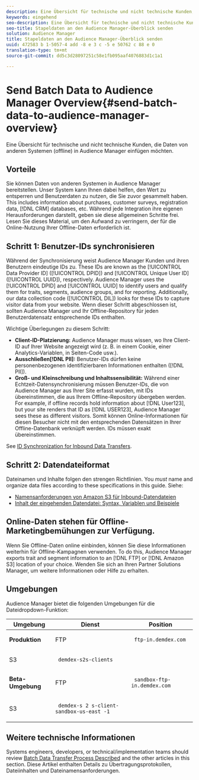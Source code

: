 ```yaml
---
description: Eine Übersicht für technische und nicht technische Kunden, die Daten von anderen Systemen (offline) in Audience Manager einfügen möchten.
keywords: eingehend
seo-description: Eine Übersicht für technische und nicht technische Kunden, die Daten von anderen Systemen (offline) in Audience Manager einfügen möchten.
seo-title: Stapeldaten an den Audience Manager-Überblick senden
solution: Audience Manager
title: Stapeldaten an den Audience Manager-Überblick senden
uuid: 472583 b 1-5057-4 add -8 e 3 c -5 e 50762 c 88 e 0
translation-type: tm+mt
source-git-commit: dd5c3d28097251c58e1fb095aaf4076883d1c1a1

---
```



# Send Batch Data to Audience Manager Overview{#send-batch-data-to-audience-manager-overview}

Eine Übersicht für technische und nicht technische Kunden, die Daten von anderen Systemen (offline) in Audience Manager einfügen möchten.

## Vorteile

<!-- c_offline_to_online.xml -->

Sie können Daten von anderen Systemen in Audience Manager bereitstellen. Unser System kann Ihnen dabei helfen, den Wert zu entsperren und Benutzerdaten zu nutzen, die Sie zuvor gesammelt haben. This includes information about purchases, customer surveys, registration data, [!DNL CRM] databases, etc. Während jede Integration ihre eigenen Herausforderungen darstellt, geben sie diese allgemeinen Schritte frei. Lesen Sie dieses Material, um den Aufwand zu verringern, der für die Online-Nutzung Ihrer Offline-Daten erforderlich ist.

## Schritt 1: Benutzer-IDs synchronisieren

Während der Synchronisierung weist Audience Manager Kunden und ihren Benutzern eindeutige IDs zu. These IDs are known as the [!UICONTROL Data Provider ID] ([!UICONTROL DPID]) and [!UICONTROL Unique User ID] ([!UICONTROL UUID]), respectively. Audience Manager uses the [!UICONTROL DPID] and [!UICONTROL UUID] to identify users and qualify them for traits, segments, audience groups, and for reporting. Additionally, our data collection code ([!UICONTROL DIL]) looks for these IDs to capture visitor data from your website. Wenn dieser Schritt abgeschlossen ist, sollten Audience Manager und Ihr Offline-Repository für jeden Benutzerdatensatz entsprechende IDs enthalten.

Wichtige Überlegungen zu diesem Schritt:

* **Client-ID-Platzierung:** Audience Manager muss wissen, wo Ihre Client-ID auf Ihrer Website angezeigt wird (z. B. in einem Cookie, einer Analytics-Variablen, in Seiten-Code usw.).
* **Ausschließen[!DNL PII]:** Benutzer-IDs dürfen keine personenbezogenen identifizierbaren Informationen enthalten ([!DNL PII]).
* **Groß- und Kleinschreibung und Inhaltssensibilität:** Während einer Echtzeit-Datensynchronisierung müssen Benutzer-IDs, die von Audience Manager aus Ihrer Site erfasst wurden, mit IDs übereinstimmen, die aus Ihrem Offline-Repository übergeben werden. For example, if offline records hold information about [!DNL User123], but your site renders that ID as [!DNL USER123], Audience Manager sees these as different visitors. Somit können Online-Informationen für diesen Besucher nicht mit den entsprechenden Datensätzen in Ihrer Offline-Datenbank verknüpft werden. IDs müssen exakt übereinstimmen.

See [ID Synchronization for Inbound Data Transfers](../../../integration/sending-audience-data/batch-data-transfer-explained/id-sync-http.md).

<!-- 

<p> <b>Step 2: Create a Translation File</b> </p> 
<p>A translation file classifies data according to uniform and logical hierarchy. It is a taxonomy that helps you organize information from general categories (e.g., geography) to more precise classifications (e.g., <i>geography > United States > New York</i>). Also, it labels data with to easy to understand names such as "gender=male" or "color=green" instead of with your internal SKUs, abbreviations, or other names. The file lets Audience Manager display this information in a readable, logical manner. You and your data partners must create and share the translation file with Audience Manager before any real-time or server-to-server data transfers can begin. You can update this file on a schedule relevant to your business needs. </p> 
<p>Important considerations about this step: </p> 
<ul id="ul_6A05AECB0BD649B1BF1B34058E9008E2"> 
 <li id="li_39817ED898F14156A77FCAC066FE0968"> <b>Create a comprehensive list:</b> The translation file must include all the possible values that can be passed in on a particular key. For example, if you have category key called "color" and it accepts the values "red," "green," and "blue," the translation file must contain <i>all</i> those elements. </li> 
 <li id="li_19CAD7683BCF45278E2991C1EDBC9903"> <b>Case and content sensitivity:</b> The key-values in the file must match the values actually passed in to Audience Manager from your website. </li> 
</ul> 
<p>See DATA TRANSLATION FILE. </p>

 -->

## Schritt 2: Datendateiformat

Dateinamen und Inhalte folgen den strengen Richtlinien. You *must* name and organize data files according to these specifications in this guide. Siehe:

* [Namensanforderungen von Amazon S3 für Inbound-Datendateien](../../../integration/sending-audience-data/batch-data-transfer-explained/inbound-s3-filenames.md)
* [Inhalt der eingehenden Datendatei: Syntax, Variablen und Beispiele](../../../integration/sending-audience-data/batch-data-transfer-explained/inbound-file-contents.md)

## Online-Daten stehen für Offline-Marketingbemühungen zur Verfügung.

Wenn Sie Offline-Daten online einbinden, können Sie diese Informationen weiterhin für Offline-Kampagnen verwenden. To do this, Audience Manager exports trait and segment information to an [!DNL FTP] or [!DNL Amazon S3] location of your choice. Wenden Sie sich an Ihren Partner Solutions Manager, um weitere Informationen oder Hilfe zu erhalten.

## Umgebungen

Audience Manager bietet die folgenden Umgebungen für die Dateidropdown-Funktion:

<table id="table_A61AA64578944B23B5A7355F2A76E882"> 
 <thead> 
  <tr> 
   <th colname="col1" class="entry"> Umgebung </th> 
   <th colname="col02" class="entry"> Dienst </th> 
   <th colname="col2" class="entry"> Position </th> 
  </tr> 
 </thead>
 <tbody> 
  <tr> 
   <td colname="col1" morerows="1"> <b>Produktion</b> </td> 
   <td colname="col02"> FTP </td> 
   <td colname="col2"> <p> <code> ftp-in.demdex.com</code> </p> </td> 
  </tr> 
  <tr> 
   <td colname="col02"> S3 </td> 
   <td colname="col2"> <p> <code> demdex-s2s-clients</code> </p> </td> 
  </tr> 
  <tr> 
   <td colname="col1" morerows="1"> <b>Beta-Umgebung</b> </td> 
   <td colname="col02"> FTP </td> 
   <td colname="col2"> <p><code> sandbox-ftp-in.demdex.com</code> </p> </td> 
  </tr> 
  <tr> 
   <td colname="col02"> S3 </td> 
   <td colname="col2"> <p> <code> demdex-s 2 s-client-sandbox-us-east -1</code> </p> </td> 
  </tr> 
 </tbody> 
</table>

## Weitere technische Informationen

Systems engineers, developers, or technical/implementation teams should review [Batch Data Transfer Process Described](../../../integration/sending-audience-data/batch-data-transfer-explained/batch-data-transfer-explained.md#batch-data-transfer-process) and the other articles in this section. Diese Artikel enthalten Details zu Übertragungsprotokollen, Dateiinhalten und Dateinamensanforderungen.